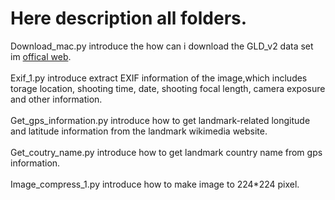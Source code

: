 # Here description all folders.
Download_mac.py introduce the how can i download the GLD_v2 data set im [offical web](https://github.com/cvdfoundation/google-landmark). <br/>
<br/>
Exif_1.py introduce extract EXIF information of the image,which includes torage location,
shooting time, date, shooting focal length, camera exposure and other information. <br/>
<br/>
Get_gps_information.py introduce how to get landmark-related longitude and latitude information from the landmark wikimedia website. <br/>
<br/>
Get_coutry_name.py introduce how to get landmark country name from gps information. <br/>
<br/>
Image_compress_1.py introduce how to make image to 224*224 pixel.
